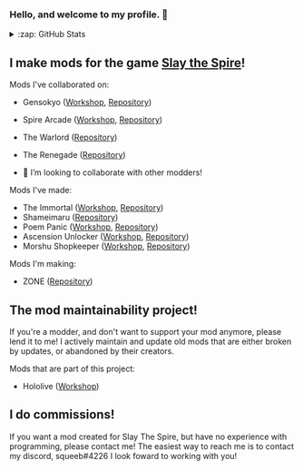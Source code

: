 ### Hello, and welcome to my profile. 👋

<details>
  <summary>:zap: GitHub Stats</summary>

  <img align="middle" alt="squeeny's GitHub Stats" src="https://github-readme-stats.squeeny.vercel.app/api?username=squeeny&show_icons=true&hide_border=true" />

</details>

## I make mods for the game [Slay the Spire][spire]!

Mods I've collaborated on:

- Gensokyo ([Workshop][gensokyoWorkshop], [Repository][gensokyoRepo])
- Spire Arcade ([Workshop][arcadeWorkshop], [Repository][arcadeRepo])
- The Warlord ([Repository][warlordRepo])
- The Renegade ([Repository][renegadeRepo])

- 👯 I’m looking to collaborate with other modders!

Mods I've made:

- The Immortal ([Workshop][mokouWorkshop], [Repository][mokouRepo])
- Shameimaru ([Repository][ayaRepo])
- Poem Panic ([Workshop][poemWorkshop], [Repository][poemRepo])
- Ascension Unlocker ([Workshop][unlockerWorkshop], [Repository][unlockerRepo])
- Morshu Shopkeeper ([Workshop][morshuWorkshop], [Repository][morshuRepo])

Mods I'm making:

- ZONE ([Repository][zoneRepo])

## The mod maintainability project!

If you're a modder, and don't want to support your mod anymore, please lend it to me!
I actively maintain and update old mods that are either broken by updates, or abandoned by their creators.

Mods that are part of this project:

- Hololive  ([Workshop][hololiveWorkshop])

## I do commissions!

If you want a mod created for Slay The Spire, but have no experience with programming, please contact me!
The easiest way to reach me is to contact my discord, squeeb#4226
I look foward to working with you!

[spire]: https://store.steampowered.com/app/646570/Slay_the_Spire/

[gensokyoRepo]: https://github.com/Darkglade1/Gensokyo
[gensokyoWorkshop]: https://steamcommunity.com/sharedfiles/filedetails/?id=1943540698

[arcadeWorkshop]: https://steamcommunity.com/sharedfiles/filedetails/?id=2366400517
[arcadeRepo]: https://github.com/erasels/MinigamesTheSpire

[warlordRepo]: https://github.com/Cartopol/STS_Community_Warlord_Mod
[renegadeRepo]: https://github.com/IGHARARI/heavenschildren

[mokouRepo]: https://github.com/squeeny/MokouMod
[mokouWorkshop]: https://steamcommunity.com/sharedfiles/filedetails/?id=2128916759

[ayaRepo]: https://github.com/squeeny/Shameimaru

[poemRepo]: https://github.com/squeeny/PoemPanic
[poemWorkshop]: https://steamcommunity.com/sharedfiles/filedetails/?id=2350128329

[unlockerWorkshop]: https://steamcommunity.com/sharedfiles/filedetails/?id=2023316023
[unlockerRepo]: https://github.com/squeeny/AscensionUnlocker

[morshuRepo]: https://github.com/squeeny/Morshu
[morshuWorkshop]: https://steamcommunity.com/sharedfiles/filedetails/?id=2377131075

[zoneRepo]: https://github.com/squeeny/ZONE

[hololiveWorkshop]: https://steamcommunity.com/sharedfiles/filedetails/?id=2365818358
